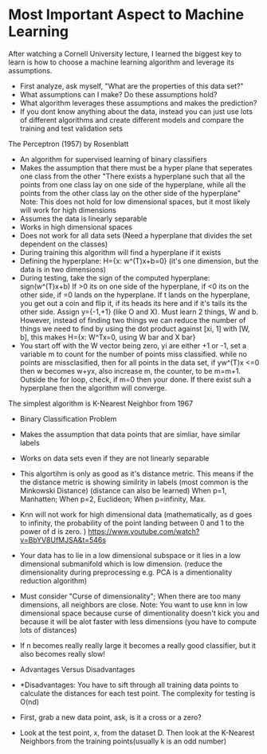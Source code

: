 # Most Important Aspect to Machine Learning

After watching a Cornell University lecture, I learned the biggest key to learn is how to choose a machine learning algorithm and leverage its assumptions. 

* First analyze, ask myself, "What are the properties of this data set?"
* What assumptions can I make? Do these assumptions hold?
* What algorithm leverages these assumptions and makes the prediction?
* If you dont know anything about the data, instead you can just use lots of different algorithms and create different models and compare the training and test validation sets

The Perceptron (1957) by Rosenblatt 
* An algorithm for supervised learning of binary classifiers
* Makes the assumption that there must be a hyper plane that seperates one class from the other "There exists a hyperplane such that all the points from one class lay on one side of the hyperplane, while all the points from the other class lay on the other side of the hyperplane" Note: This does not hold for low dimensional spaces, but it most likely will work for high dimensions
* Assumes the data is linearly separable
* Works in high dimensional spaces
* Does not work for all data sets (Need a hyperplane that divides the set dependent on the classes)
* During training this algorithm will find a hyperplane if it exists
* Defining the hyperplane: H={x: w^(T)x+b=0} (it's one dimension, but the data is in two dimensions)
* During testing, take the sign of the computed hyperplane: sign(w^(T)x+b) If >0 its on one side of the hyperplane, if <0 its on the other side, if =0 lands on the hyperplane. If t lands on the hyperplane, you get out a coin and flip it, if its heads its here and if it's tails its the other side. Assign y={-1,+1} (like O and X). Must learn 2 things, W and b. However, instead of finding two things we can reduce the number of things we need to find by using the dot product against [xi, 1] with [W, b], this makes H={x: W^Tx=0, using W bar and X bar}
* You start off with the W vector being zero, yi are either +1 or -1, set a variable m to count for the number of points miss classified. while no points are missclasified, then for all points in the data set, if yw^(T)x <=0 then w becomes w+yx, also increase m, the counter, to be m=m+1. Outside the for loop, check, if m=0 then your done. If there exist suh a hyperplane then the algorithm will converge.  

The simplest algorithm is K-Nearest Neighbor from 1967
* Binary Classification Problem
* Makes the assumption that data points that are simliar, have similar labels
* Works on data sets even if they are not linearly separable
* This algortihm is only as good as it's distance metric. This means if the the distance metric is showing similrity in labels (most common is the Minkowski Distance) (distance can also be learned) When p=1, Manhatten; When p=2, Euclideon; When p=infinity, Max.
* Knn will not work for high dimensional data (mathematically, as d goes to infinity, the probability of the point landing between 0 and 1 to the power of d is zero. ) https://www.youtube.com/watch?v=BbYV8UfMJSA&t=546s 
* Your data has to lie in a low dimensional subspace or it lies in a low dimensional submanifold which is low dimension. (reduce the dimensionality during preprocessing e.g. PCA is a dimentionality reduction algorithm)
* Must consider "Curse of dimensionality"; When there are too many dimensions, all neighbors are close. Note: You want to use knn in low dimensional space because curse of dimentionality doesn't kick you and because it will be alot faster with less dimensions (you have to compute lots of distances)
* If n becomes really really large it becomes a really good classifier, but it also becomes really slow!


* Advantages Versus Disadvantages
* *Disadvantages: You have to sift through all training data points to calculate the distances for each test point. The complexity for testing is O(nd)

* First, grab a new data point, ask, is it a cross or a zero?
* Look at the test point, x, from the dataset D. Then look at the K-Nearest Neighbors from the training points(usually k is an odd number)

